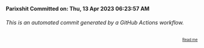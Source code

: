 **Parixshit Committed on: Thu, 13 Apr 2023 06:23:57 AM** <!-- 5e9e6245-5399-4aff-9625-6d0be37a77b7 -->

###### This is an automated commit generated by a GitHub Actions workflow.

<div align="right"><sub><sup><a href="https://github.com/Parixshit/AutoCommit.git">Read me</a></sup></sub></div>
